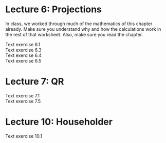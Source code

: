 Lecture 6: Projections
======================

In class, we worked through much of the mathematics of this chapter
already.  Make sure you understand why and how the calculations work
in the rest of that worksheet.  Also, make sure you read the chapter.

<div class="exercise">
Text exercise 6.1
</div>

<div class="exercise">
Text exercise 6.3
</div>

<div class="exercise">
Text exercise 6.4
</div>

<div class="exercise">
Text exercise 6.5
</div>


Lecture 7: QR
======================

<div class="exercise">
Text exercise 7.1
</div>
<div class="exercise">
Text exercise 7.5
</div>

Lecture 10: Householder
=======================

<div class="exercise">
Text exercise 10.1
</div>
